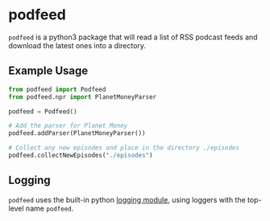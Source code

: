 # podfeed
`podfeed` is a python3 package that will read a list of RSS podcast feeds and download the latest ones into a directory.

## Example Usage
```python
from podfeed import Podfeed
from podfeed.npr import PlanetMoneyParser

podfeed = Podfeed()

# Add the parser for Planet Money
podfeed.addParser(PlanetMoneyParser())

# Collect any new episodes and place in the directory ./episodes
podfeed.collectNewEpisodes("./episodes")
```

## Logging
`podfeed` uses the built-in python [logging module](https://docs.python.org/3/library/logging.html), using loggers with the top-level name `podfeed`.
